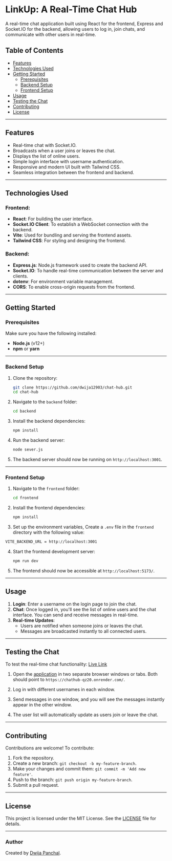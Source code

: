 # **LinkUp: A Real-Time Chat Hub**

A real-time chat application built using React for the frontend, Express and Socket.IO for the backend, allowing users to log in, join chats, and communicate with other users in real-time.

## **Table of Contents**
- [Features](#features)
- [Technologies Used](#technologies-used)
- [Getting Started](#getting-started)
  - [Prerequisites](#prerequisites)
  - [Backend Setup](#backend-setup)
  - [Frontend Setup](#frontend-setup)
- [Usage](#usage)
- [Testing the Chat](#testing-the-chat)
- [Contributing](#contributing)
- [License](#license)

---

## **Features**

- Real-time chat with Socket.IO.
- Broadcasts when a user joins or leaves the chat.
- Displays the list of online users.
- Simple login interface with username authentication.
- Responsive and modern UI built with Tailwind CSS.
- Seamless integration between the frontend and backend.

---

## **Technologies Used**

### **Frontend:**
- **React**: For building the user interface.
- **Socket.IO Client**: To establish a WebSocket connection with the backend.
- **Vite**: Used for bundling and serving the frontend assets.
- **Tailwind CSS**: For styling and designing the frontend.

### **Backend:**
- **Express.js**: Node.js framework used to create the backend API.
- **Socket.IO**: To handle real-time communication between the server and clients.
- **dotenv**: For environment variable management.
- **CORS**: To enable cross-origin requests from the frontend.

---

## **Getting Started**

### **Prerequisites**
Make sure you have the following installed:
- **Node.js** (v12+)
- **npm** or **yarn**

---

### **Backend Setup**

1. Clone the repository:
   ```bash
   git clone https://github.com/dwija12903/chat-hub.git
   cd chat-hub
   ```

2. Navigate to the `backend` folder:
   ```bash
   cd backend
   ```

3. Install the backend dependencies:
   ```bash
   npm install
   ```

4. Run the backend server:
   ```bash
   node sever.js
   ```

5. The backend server should now be running on `http://localhost:3001`.

---

### **Frontend Setup**

1. Navigate to the `frontend` folder:
   ```bash
   cd frontend
   ```

2. Install the frontend dependencies:
   ```bash
   npm install
   ```

3. Set up the environment variables, Create a `.env` file in the `frontend` directory with the following value:

```bash
VITE_BACKEND_URL = http://localhost:3001
```

4. Start the frontend development server:
   ```bash
   npm run dev
   ```

5. The frontend should now be accessible at `http://localhost:5173/`.

---

## **Usage**

1. **Login**: Enter a username on the login page to join the chat.
2. **Chat**: Once logged in, you'll see the list of online users and the chat interface. You can send and receive messages in real-time.
3. **Real-time Updates**:
   - Users are notified when someone joins or leaves the chat.
   - Messages are broadcasted instantly to all connected users.

---

## **Testing the Chat**

To test the real-time chat functionality: [Live Link](https://chathub-qz20.onrender.com/)

1. Open the [application](https://chathub-qz20.onrender.com/) in two separate browser windows or tabs. Both should point to `https://chathub-qz20.onrender.com/`.
   
2. Log in with different usernames in each window.

3. Send messages in one window, and you will see the messages instantly appear in the other window.

4. The user list will automatically update as users join or leave the chat.

---

## **Contributing**

Contributions are welcome! To contribute:

1. Fork the repository.
2. Create a new branch: `git checkout -b my-feature-branch`.
3. Make your changes and commit them: `git commit -m 'Add new feature'`.
4. Push to the branch: `git push origin my-feature-branch`.
5. Submit a pull request.

---

## **License**

This project is licensed under the MIT License. See the [LICENSE](./LICENSE) file for details.

---

### **Author**

Created by [Dwija Panchal](https://www.linkedin.com/in/dwijapanchal).
